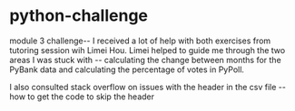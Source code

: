 # python-challenge
module 3 challenge--
I received a lot of help with both exercises from tutoring session wih Limei Hou. Limei helped to guide me through the two areas I was stuck with -- calculating the change between months for the PyBank data and calculating the percentage of votes in PyPoll.

I also consulted stack overflow on issues with the header in the csv file -- how to get the code to skip the header
